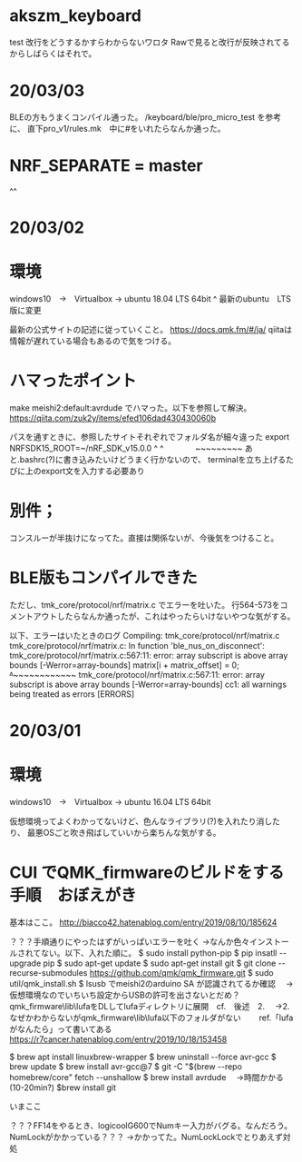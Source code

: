 # akszm_keyboard
test
改行をどうするかすらわからないワロタ
Rawで見ると改行が反映されてるからしばらくはそれで。

# 20/03/03
BLEの方もうまくコンパイル通った。
/keyboard/ble/pro_micro_test を参考に、
直下pro_v1/rules.mk　中に#をいれたらなんか通った。
  # NRF_SEPARATE = master
  ^^ 

# 20/03/02
# 環境
windows10　->　Virtualbox -> ubuntu 18.04 LTS 64bit
                                    ^
最新のubuntu　LTS版に変更

最新の公式サイトの記述に従っていくこと。
https://docs.qmk.fm/#/ja/
qiitaは情報が遅れている場合もあるので気をつける。

# ハマったポイント
make meishi2:default:avrdude
でハマった。以下を参照して解決。
https://qiita.com/zuk2y/items/efed106dad430430060b

パスを通すときに、参照したサイトそれぞれでフォルダ名が細々違った
export NRFSDK15_ROOT=~/nRF_SDK_v15.0.0
                          ^    ^　　　　~~~~~~~~~
あと.bashrc(?)に書き込みたいけどうまく行かないので、
terminalを立ち上げるたびに上のexport文を入力する必要あり

# 別件；
コンスルーが半抜けになってた。直接は関係ないが、今後気をつけること。

# BLE版もコンパイルできた
ただし、tmk_core/protocol/nrf/matrix.c でエラーを吐いた。
行564-573をコメントアウトしたらなんか通ったが、これはやったらいけないやつな気がする。

以下、エラーはいたときのログ
Compiling: tmk_core/protocol/nrf/matrix.c                                                          tmk_core/protocol/nrf/matrix.c: In function 'ble_nus_on_disconnect':
tmk_core/protocol/nrf/matrix.c:567:11: error: array subscript is above array bounds [-Werror=array-bounds]
     matrix[i + matrix_offset] = 0;
     ~~~~~~^~~~~~~~~~~~~~~~~~~
tmk_core/protocol/nrf/matrix.c:567:11: error: array subscript is above array bounds [-Werror=array-bounds]
cc1: all warnings being treated as errors
 [ERRORS]





# 20/03/01
# 環境
windows10　->　Virtualbox -> ubuntu 16.04 LTS 64bit

仮想環境ってよくわかってないけど、色んなライブラリ(?)を入れたり消したり、
最悪OSごと吹き飛ばしていいから楽ちんな気がする。

# CUI でQMK_firmwareのビルドをする手順　おぼえがき
基本はここ。
http://biacco42.hatenablog.com/entry/2019/08/10/185624

？？？手順通りにやったはずがいっぱいエラーを吐く
->なんか色々インストールされてない。以下、入れた順に。
$ sudo install python-pip
$ pip insatll --upgrade pip
$ sudo apt-get update
$ sudo apt-get install git
$ git clone --recurse-submodules https://github.com/qmk/qmk_firmware.git
$ sudo util/qmk_install.sh
$ lsusb でmeishi2のarduino SA が認識されてるか確認
　->仮想環境なのでいちいち設定からUSBの許可を出さないとだめ？
qmk_firmware\lib\lufaをDLしてlufaディレクトリに展開　cf.　後述　2.
　->2. なぜかわからないがqmk_firmware\lib\lufa以下のフォルダがない
　　ref.「lufaがなんたら」って書いてある
　　https://r7cancer.hatenablog.com/entry/2019/10/18/153458

$ brew apt install linuxbrew-wrapper
$ brew uninstall --force avr-gcc
$ brew update
$ brew install avr-gcc@7
$ git -C "$(brew --repo homebrew/core" fetch --unshallow
$ brew install avrdude
　->時間かかる(10-20min?)
$brew install git

いまここ

？？？FF14をやるとき、logicoolG600でNumキー入力がバグる。なんだろう。
NumLockがかかっている？？？
->かかってた。NumLockLockでとりあえず対処

